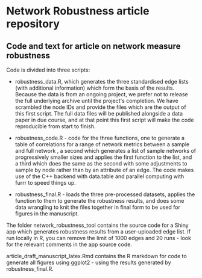 # Network Robustness article repository  

## Code and text for article on network measure robustness

Code is divided into three scripts: 

* robustness_data.R, which generates the three standardised edge lists (with additional information) which form the basis of the results. Because the data is from an ongoing project, we prefer not to release the full underlying archive until the project's completion. We have scrambled the node IDs and provide the files which are the output of this first script. The full data files will be published alongside a data paper in due course, and at that point this first script will make the code reproducible from start to finish.

* robustness_code.R - code for the three functions, one to generate a table of correlations for a range of network metrics between a sample and full network , a second which generates a list of sample networks of progressively smaller sizes and applies the first function to the list, and a third which does the same as the second with some adjustments to sample by node rather than by an attribute of an edge.  The code makes use of the C++ backend with data.table and parallel computing with furrr to speed things up. 

* robustness_final.R - loads the three pre-processed datasets, applies the function to them to generate the robustness results, and does some data wrangling to knit the files together in final form to be used for figures in the manuscript.

The folder network_robustness_tool contains the source code for a Shiny app which generates robustness results from a user-uploaded edge list. If run locally in R, you can remove the limit of 1000 edges and 20 runs - look for the relevant comments in the app source code. 

article_draft_manuscript_latex.Rmd contains the R markdown for code to generate all figures using ggplot2 - using the results generated by robustness_final.R.
